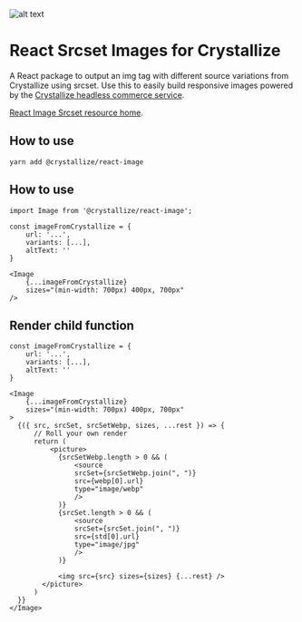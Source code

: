 ![alt text](https://raw.githubusercontent.com/snowballdigital/react-image/HEAD/media/logo.png "An illustration of an atom")

# React Srcset Images for Crystallize

A React package to output an img tag with different source variations from Crystallize using srcset. Use this to easily build responsive images powered by the [Crystallize headless commerce service](https://crystallize.com/).

[React Image Srcset resource home](https://crystallize.com/developers/react-components/react-image-srcset).

## How to use

```
yarn add @crystallize/react-image
```

## How to use

```
import Image from '@crystallize/react-image';

const imageFromCrystallize = {
    url: '...',
    variants: [...],
    altText: ''
}

<Image
    {...imageFromCrystallize}
    sizes="(min-width: 700px) 400px, 700px"
/>
```

## Render child function

```
const imageFromCrystallize = {
    url: '...',
    variants: [...],
    altText: ''
}

<Image
    {...imageFromCrystallize}
    sizes="(min-width: 700px) 400px, 700px"
>
  {({ src, srcSet, srcSetWebp, sizes, ...rest }) => {
      // Roll your own render
      return (
          <picture>
            {srcSetWebp.length > 0 && (
                <source
                srcSet={srcSetWebp.join(", ")}
                src={webp[0].url}
                type="image/webp"
                />
            )}
            {srcSet.length > 0 && (
                <source
                srcSet={srcSet.join(", ")}
                src={std[0].url}
                type="image/jpg"
                />
            )}

            <img src={src} sizes={sizes} {...rest} />
        </picture>
      )
  }}
</Image>
```
